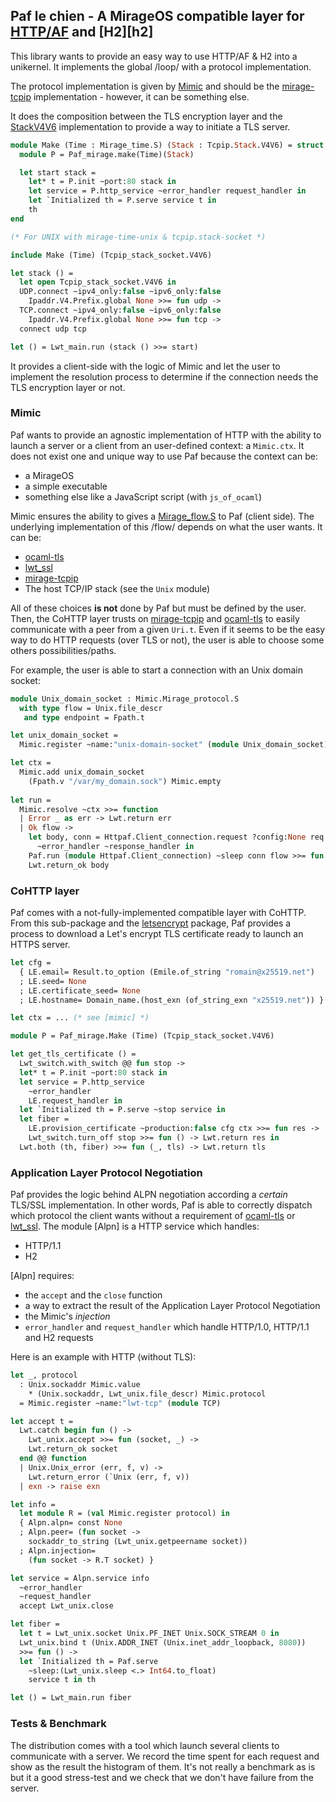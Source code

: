 ## Paf le chien - A MirageOS compatible layer for [HTTP/AF][httpaf] and [H2][h2]

This library wants to provide an easy way to use HTTP/AF & H2 into a unikernel.
It implements the global /loop/ with a protocol implementation.

The protocol implementation is given by [Mimic][mimic] and should be the
[mirage-tcpip][mirage-tcpip] implementation - however, it can be something
else.

It does the composition between the TLS encryption layer and the
[StackV4V6][stackv4v6] implementation to provide a way to initiate a TLS
server.

```ocaml
module Make (Time : Mirage_time.S) (Stack : Tcpip.Stack.V4V6) = struct
  module P = Paf_mirage.make(Time)(Stack)

  let start stack =
    let* t = P.init ~port:80 stack in
    let service = P.http_service ~error_handler request_handler in
    let `Initialized th = P.serve service t in
    th
end

(* For UNIX with mirage-time-unix & tcpip.stack-socket *)

include Make (Time) (Tcpip_stack_socket.V4V6)

let stack () =
  let open Tcpip_stack_socket.V4V6 in
  UDP.connect ~ipv4_only:false ~ipv6_only:false
    Ipaddr.V4.Prefix.global None >>= fun udp ->
  TCP.connect ~ipv4_only:false ~ipv6_only:false
    Ipaddr.V4.Prefix.global None >>= fun tcp ->
  connect udp tcp

let () = Lwt_main.run (stack () >>= start)
```

It provides a client-side with the logic of Mimic and let the user to implement
the resolution process to determine if the connection needs the TLS encryption
layer or not.

### Mimic

Paf wants to provide an agnostic implementation of HTTP with the ability to
launch a server or a client from an user-defined context: a `Mimic.ctx`. It
does not exist one and unique way to use Paf because the context can be:
- a MirageOS
- a simple executable
- something else like a JavaScript script (with `js_of_ocaml`)

Mimic ensures the ability to gives a [Mirage_flow.S][mirage-flow] to Paf
(client side). The underlying implementation of this /flow/ depends on what the
user wants. It can be:
- [ocaml-tls][ocaml-tls]
- [lwt_ssl][lwt_ssl]
- [mirage-tcpip][mirage-tcpip]
- The host TCP/IP stack (see the `Unix` module)

All of these choices **is not** done by Paf but must be defined by the user.
Then, the CoHTTP layer trusts on [mirage-tcpip][mirage-tcpip] and
[ocaml-tls][ocaml-tls] to easily communicate with a peer from a given `Uri.t`.
Even if it seems to be the easy way to do HTTP requests (over TLS or not), the
user is able to choose some others possibilities/paths.

For example, the user is able to start a connection with an Unix domain socket:

```ocaml
module Unix_domain_socket : Mimic.Mirage_protocol.S
  with type flow = Unix.file_descr
   and type endpoint = Fpath.t

let unix_domain_socket =
  Mimic.register ~name:"unix-domain-socket" (module Unix_domain_socket)

let ctx =
  Mimic.add unix_domain_socket 
    (Fpath.v "/var/my_domain.sock") Mimic.empty
    
let run =
  Mimic.resolve ~ctx >>= function
  | Error _ as err -> Lwt.return err
  | Ok flow ->
    let body, conn = Httpaf.Client_connection.request ?config:None req
      ~error_handler ~response_handler in
    Paf.run (module Httpaf.Client_connection) ~sleep conn flow >>= fun () ->
    Lwt.return_ok body
```

### CoHTTP layer

Paf comes with a not-fully-implemented compatible layer with CoHTTP. From this
sub-package and the [letsencrypt][letsencrypt] package, Paf provides a process
to download a Let's encrypt TLS certificate ready to launch an HTTPS server.

```ocaml
let cfg =
  { LE.email= Result.to_option (Emile.of_string "romain@x25519.net")
  ; LE.seed= None
  ; LE.certificate_seed= None
  ; LE.hostname= Domain_name.(host_exn (of_string_exn "x25519.net")) }

let ctx = ... (* see [mimic] *)

module P = Paf_mirage.Make (Time) (Tcpip_stack_socket.V4V6)

let get_tls_certificate () =
  Lwt_switch.with_switch @@ fun stop ->
  let* t = P.init ~port:80 stack in
  let service = P.http_service
    ~error_handler
    LE.request_handler in
  let `Initialized th = P.serve ~stop service in
  let fiber =
    LE.provision_certificate ~production:false cfg ctx >>= fun res ->
    Lwt_switch.turn_off stop >>= fun () -> Lwt.return res in
  Lwt.both (th, fiber) >>= fun (_, tls) -> Lwt.return tls
```

### Application Layer Protocol Negotiation

Paf provides the logic behind ALPN negotiation according a _certain_ TLS/SSL
implementation. In other words, Paf is able to correctly dispatch which
protocol the client wants without a requirement of [ocaml-tls][ocaml-tls] or
[lwt_ssl][lwt_ssl]. The module [Alpn] is a HTTP service which handles:
- HTTP/1.1
- H2

[Alpn] requires:
- the `accept` and the `close` function
- a way to extract the result of the Application Layer Protocol Negotiation
- the Mimic's _injection_
- `error_handler` and `request_handler` which handle HTTP/1.0, HTTP/1.1 and
  H2 requests

Here is an example with HTTP (without TLS):
```ocaml
let _, protocol
  : Unix.sockaddr Mimic.value
    * (Unix.sockaddr, Lwt_unix.file_descr) Mimic.protocol
  = Mimic.register ~name:"lwt-tcp" (module TCP)

let accept t =
  Lwt.catch begin fun () ->
    Lwt_unix.accept >>= fun (socket, _) ->
    Lwt.return_ok socket
  end @@ function
  | Unix.Unix_error (err, f, v) ->
    Lwt.return_error (`Unix (err, f, v))
  | exn -> raise exn

let info =
  let module R = (val Mimic.register protocol) in
  { Alpn.alpn= const None
  ; Alpn.peer= (fun socket ->
    sockaddr_to_string (Lwt_unix.getpeername socket))
  ; Alpn.injection=
    (fun socket -> R.T socket) }

let service = Alpn.service info
  ~error_handler
  ~request_handler
  accept Lwt_unix.close

let fiber =
  let t = Lwt_unix.socket Unix.PF_INET Unix.SOCK_STREAM 0 in
  Lwt_unix.bind t (Unix.ADDR_INET (Unix.inet_addr_loopback, 8080))
  >>= fun () ->
  let `Initialized th = Paf.serve
    ~sleep:(Lwt_unix.sleep <.> Int64.to_float)
    service t in th

let () = Lwt_main.run fiber
```

### Tests & Benchmark

The distribution comes with a tool which launch several clients to communicate
with a server. We record the time spent for each request and show as the result
the histogram of them. It's not really a benchmark as is but it a good
stress-test and we check that we don't have failure from the server.

[httpaf]: https://github.com/inhabitedtype/httpaf
[mimic]: https://github.com/mirage/ocaml-git
[mirage-tcpip]: https://github.com/mirage/mirage-tcpip
[letsencrypt]: https://github.com/mmaker/ocaml-letsencrypt
[stackv4v6]: https://github.com/mirage/mirage-stack
[ocaml-tls]: https://github.com/mirleft/ocaml-tls
[lwt_ssl]: https://github.com/ocsigen/lwt_ssl
[mirage-flow]: https://github.com/mirage/mirage-flow

